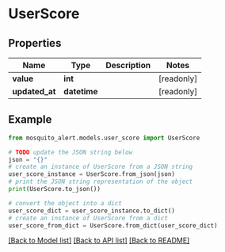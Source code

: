 # UserScore


## Properties

Name | Type | Description | Notes
------------ | ------------- | ------------- | -------------
**value** | **int** |  | [readonly] 
**updated_at** | **datetime** |  | [readonly] 

## Example

```python
from mosquito_alert.models.user_score import UserScore

# TODO update the JSON string below
json = "{}"
# create an instance of UserScore from a JSON string
user_score_instance = UserScore.from_json(json)
# print the JSON string representation of the object
print(UserScore.to_json())

# convert the object into a dict
user_score_dict = user_score_instance.to_dict()
# create an instance of UserScore from a dict
user_score_from_dict = UserScore.from_dict(user_score_dict)
```
[[Back to Model list]](../README.md#documentation-for-models) [[Back to API list]](../README.md#documentation-for-api-endpoints) [[Back to README]](../README.md)


